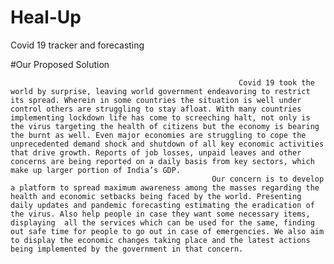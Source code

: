 # Heal-Up
Covid 19 tracker and forecasting
 
 #Our Proposed Solution
 
                                                       Covid 19 took the world by surprise, leaving world government endeavoring to restrict its spread. Wherein in some countries the situation is well under control others are struggling to stay afloat. With many countries implementing lockdown life has come to screeching halt, not only is the virus targeting the health of citizens but the economy is bearing the burnt as well. Even major economies are struggling to cope the unprecedented demand shock and shutdown of all key economic activities that drive growth. Reports of job losses, unpaid leaves and other concerns are being reported on a daily basis from key sectors, which make up larger portion of India’s GDP.
                                                 Our concern is to develop a platform to spread maximum awareness among the masses regarding the health and economic setbacks being faced by the world. Presenting daily updates and pandemic forecasting estimating the eradication of the virus. Also help people in case they want some necessary items, displaying  all the services which can be used for the same, finding out safe time for people to go out in case of emergencies. We also aim to display the economic changes taking place and the latest actions being implemented by the government in that concern.

